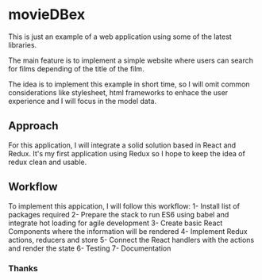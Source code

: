 # movieDBex

This is just an example of a web application using some of the latest libraries.

The main feature is to implement a simple website where users can search for films depending of the title of the film.

The idea is to implement this example in short time, so I will omit common considerations like stylesheet, html frameworks to enhace the user experience and I will focus in the model data.

## Approach

For this application, I will integrate a solid solution based in React and Redux. It's my first application using Redux so I hope to keep the idea of redux clean and usable.

## Workflow

To implement this appication, I will follow this workflow:
1- Install list of packages required
2- Prepare the stack to run ES6 using babel and integrate hot loading for agile development
3- Create basic React Components where the information will be rendered
4- Implement Redux actions, reducers and store
5- Connect the React handlers with the actions and render the state
6- Testing
7- Documentation

### Thanks

